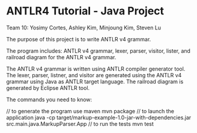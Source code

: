 # ANTLR4 Tutorial - Java Project
Team 10: Yosimy Cortes, Ashley Kim, Minjoung Kim, Steven Lu

The purpose of this project is to write ANTLR v4 grammar.

The program includes: ANTLR v4 grammar, lexer, parser, visitor, lister, and railroad diagram for the ANTLR v4 grammar. 

The ANTLR v4 grammar is written using ANTLR compiler generator tool. 
The lexer, parser, listner, and visitor are generated using the ANTLR v4 grammar using Java as ANTLR target language. 
The railroad diagram is generated by Eclipse ANTLR tool.

The commands you need to know:

// to generate the program use maven
mvn package
// to launch the application
java -cp target/markup-example-1.0-jar-with-dependencies.jar src.main.java.MarkupParser.App
// to run the tests
mvn test
